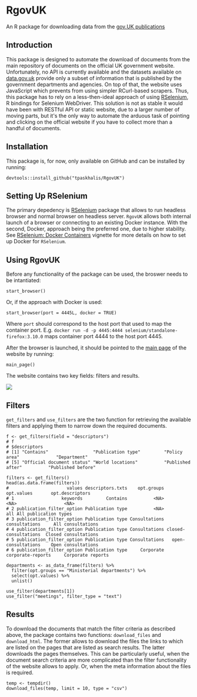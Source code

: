 # RgovUK
An R package for downloading data from the [gov.UK publications](https://www.gov.uk/government/publications)

## Introduction

This package is designed to automate the download of documents from the main
repository of documents on the official UK government website. Unfortunately, 
no API is currently available and the datasets available on [data.gov.uk](https://data.gov.uk)
provide only a subset of information
that is published by the government departments and agencies. On top of that, the
website uses JavaScript which prevents from using simpler RCurl-based scrapers.
Thus, this package has to rely on a less-then-ideal approach of using [RSelenium](https://github.com/ropensci/RSelenium),
R bindings for Selenium WebDriver. This solution is not as stable it would have 
been with RESTful API or static website, due to a larger number of moving parts,
but it's the only way to automate the arduous task of pointing and clicking
on the official website if you have to collect more than a handful of documents.

## Installation

This package is, for now, only available on GitHub and can be installed by running:

```
devtools::install_github("tpaskhalis/RgovUK")
```

## Setting Up RSelenium

The primary depedency is [RSelenium](https://github.com/ropensci/RSelenium)
package that allows to run headless browser and normal browser on headless server.
`RgovUK` allows both internal launch of a browser or connecting to an
existing Docker instance. With the second, Docker, approach being the preferred
one, due to higher stability. See [RSelenium: Docker Containers](http://rpubs.com/johndharrison/RSelenium-Docker)
vignette for more details on how to set up Docker for `RSelenium`.

## Using RgovUK

Before any functionality of the package can be used, the broswer needs to be
intantiated:

```
start_browser()
```

Or, if the approach with Docker is used:

```
start_browser(port = 4445L, docker = TRUE)
```

Where `port` should correspond to the host port that used to map the container port. E.g. `docker run -d -p 4445:4444 selenium/standalone-firefox:3.10.0` maps container port 4444 to the host port 4445.

After the browser is launched, it should be pointed to the [main page](https://www.gov.uk/government/publications) of the
website by running:

```
main_page()
```

The website contains two key fields: filters and results.

![](http://i.imgur.com/95Dls1z.png)

## Filters

`get_filters` and `use_filters` are the two function for retrieving the available
filters and applying them to narrow down the required documents.

```
f <- get_filters(field = "descriptors")
# f
# $descriptors
# [1] "Contains"                 "Publication type"         "Policy area"              "Department"   
# [5] "Official document status" "World locations"          "Published after"          "Published before"
```

```
filters <- get_filters()
head(as.data.frame(filters))
#                      values descriptors.txts    opt.groups           opt.values       opt.descriptors
# 1                  keywords         Contains          <NA>                 <NA>                  <NA>
# 2 publication_filter_option Publication type          <NA>                  all All publication types
# 3 publication_filter_option Publication type Consultations        consultations     All consultations
# 4 publication_filter_option Publication type Consultations closed-consultations  Closed consultations
# 5 publication_filter_option Publication type Consultations   open-consultations    Open consultations
# 6 publication_filter_option Publication type     Corporate    corporate-reports     Corporate reports
```

```
departments <- as_data_frame(filters) %>%
  filter(opt.groups == "Ministerial departments") %>%
  select(opt.values) %>%
  unlist()
```

```
use_filter(departments[1])
use_filter("meetings", filter_type = "text")
```

## Results

To download the documents that match the filter criteria as described above,
the package contains two functions: `download_files` and `download_html`.
The former allows to download the files the links to which are listed on the
pages that are listed as search results. The latter downloads the pages themselves.
This can be particularly useful, when the document search criteria are more 
complicated than the filter functionality of the website allows to apply.
Or, when the meta information about the files is required.

```
temp <- tempdir()
download_files(temp, limit = 10, type = "csv")
```
